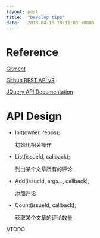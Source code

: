 ```yaml
---
layout: post
title:  "Develop tips"
date:   2018-04-18 10:11:03 +0800
---
```


# Reference

[Gitment](https://github.com/imsun/gitment)

[Github REST API v3](https://developer.github.com/v3/)

[JQuery API Documentation](http://api.jquery.com/)

# API Design

- Init(owner, repos);

    初始化相关操作

- List(issueId, callback);
  
    列出某个文章所有的评论
  
- Add(issueId, args..., callback);

    添加评论
  
- Count(issueId, callback);
  
    获取某个文章的评论数量

//TODO
